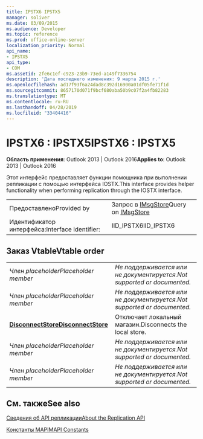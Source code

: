 ```yaml
---
title: IPSTX6 IPSTX5
manager: soliver
ms.date: 03/09/2015
ms.audience: Developer
ms.topic: reference
ms.prod: office-online-server
localization_priority: Normal
api_name:
- IPSTX5
api_type:
- COM
ms.assetid: 2fe6c1ef-c923-23b9-73ed-a149f7336754
description: 'Дата последнего изменения: 9 марта 2015 г.'
ms.openlocfilehash: ad17f93f6a24dad8c392d16900a01df05fe71f1d
ms.sourcegitcommit: 8657170d071f9bcf680aba50b9c07f2a4fb82283
ms.translationtype: MT
ms.contentlocale: ru-RU
ms.lasthandoff: 04/28/2019
ms.locfileid: "33404416"
---
```

# <a name="ipstx6--ipstx5"></a><span data-ttu-id="45e64-103">IPSTX6 : IPSTX5</span><span class="sxs-lookup"><span data-stu-id="45e64-103">IPSTX6 : IPSTX5</span></span>

  
  
<span data-ttu-id="45e64-104">**Область применения**: Outlook 2013 | Outlook 2016</span><span class="sxs-lookup"><span data-stu-id="45e64-104">**Applies to**: Outlook 2013 | Outlook 2016</span></span> 
  
<span data-ttu-id="45e64-105">Этот интерфейс предоставляет функции помощника при выполнении репликации с помощью интерфейса IOSTX.</span><span class="sxs-lookup"><span data-stu-id="45e64-105">This interface provides helper functionality when performing replication through the IOSTX interface.</span></span>
  
|||
|:-----|:-----|
|<span data-ttu-id="45e64-106">Предоставлено</span><span class="sxs-lookup"><span data-stu-id="45e64-106">Provided by</span></span>  <br/> |<span data-ttu-id="45e64-107">Запрос в [IMsgStore](imsgstoreimapiprop.md)</span><span class="sxs-lookup"><span data-stu-id="45e64-107">Query on [IMsgStore](imsgstoreimapiprop.md)</span></span> <br/> |
|<span data-ttu-id="45e64-108">Идентификатор интерфейса:</span><span class="sxs-lookup"><span data-stu-id="45e64-108">Interface identifier:</span></span>  <br/> |<span data-ttu-id="45e64-109">IID_IPSTX6</span><span class="sxs-lookup"><span data-stu-id="45e64-109">IID_IPSTX6</span></span>  <br/> |
   
## <a name="vtable-order"></a><span data-ttu-id="45e64-110">Заказ Vtable</span><span class="sxs-lookup"><span data-stu-id="45e64-110">Vtable order</span></span>

|||
|:-----|:-----|
| <span data-ttu-id="45e64-111">*Член placeholder*</span><span class="sxs-lookup"><span data-stu-id="45e64-111">*Placeholder member*</span></span>  <br/> | <span data-ttu-id="45e64-112">*Не поддерживается или не документируется.*</span><span class="sxs-lookup"><span data-stu-id="45e64-112">*Not supported or documented.*</span></span>  <br/> |
| <span data-ttu-id="45e64-113">*Член placeholder*</span><span class="sxs-lookup"><span data-stu-id="45e64-113">*Placeholder member*</span></span>  <br/> | <span data-ttu-id="45e64-114">*Не поддерживается или не документируется.*</span><span class="sxs-lookup"><span data-stu-id="45e64-114">*Not supported or documented.*</span></span>  <br/> |
|<span data-ttu-id="45e64-115">**[DisconnectStore](ipstx6-disconnectstore.md)**</span><span class="sxs-lookup"><span data-stu-id="45e64-115">**[DisconnectStore](ipstx6-disconnectstore.md)**</span></span> <br/> |<span data-ttu-id="45e64-116">Отключает локальный магазин.</span><span class="sxs-lookup"><span data-stu-id="45e64-116">Disconnects the local store.</span></span>  <br/> |
| <span data-ttu-id="45e64-117">*Член placeholder*</span><span class="sxs-lookup"><span data-stu-id="45e64-117">*Placeholder member*</span></span>  <br/> | <span data-ttu-id="45e64-118">*Не поддерживается или не документируется.*</span><span class="sxs-lookup"><span data-stu-id="45e64-118">*Not supported or documented.*</span></span>  <br/> |
| <span data-ttu-id="45e64-119">*Член placeholder*</span><span class="sxs-lookup"><span data-stu-id="45e64-119">*Placeholder member*</span></span>  <br/> | <span data-ttu-id="45e64-120">*Не поддерживается или не документируется.*</span><span class="sxs-lookup"><span data-stu-id="45e64-120">*Not supported or documented.*</span></span>  <br/> |
   
## <a name="see-also"></a><span data-ttu-id="45e64-121">См. также</span><span class="sxs-lookup"><span data-stu-id="45e64-121">See also</span></span>



[<span data-ttu-id="45e64-122">Сведения об API репликации</span><span class="sxs-lookup"><span data-stu-id="45e64-122">About the Replication API</span></span>](about-the-replication-api.md)
  
[<span data-ttu-id="45e64-123">Константы MAPI</span><span class="sxs-lookup"><span data-stu-id="45e64-123">MAPI Constants</span></span>](mapi-constants.md)


